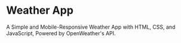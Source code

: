 # Weather App 
A Simple and Mobile-Responsive Weather App with HTML, CSS, and JavaScript, Powered by OpenWeather's API.
